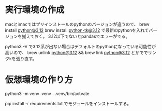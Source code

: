 # 実行環境の作成

macとimacではプリインストールのpythonのバージョンが違うので、
brew install python@3.12
brew install python-tk@3.12
で最新のpythonを入れてバージョンを揃えておく。
3.12以下でないとpandasでエラーがでる。

python3 -V で3.12系が出ない場合はデフォルトのpythonになっている可能性が高いので、
brew unlink python@3.12 && brew link python@3.12
とかででリンクkを張り直す。

# 仮想環境の作り方
python3 -m venv .venv
. .venv/bin/actvate

pip install -r requirements.txt
でモジュールをインストールする。

